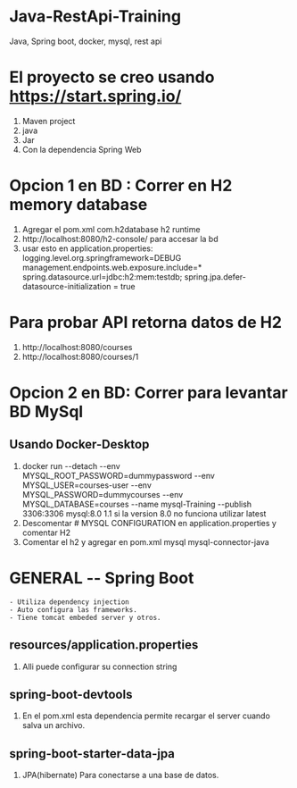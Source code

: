 # Java-RestApi-Training
Java, Spring boot, docker, mysql, rest api

# El proyecto se creo usando https://start.spring.io/ 
1. Maven project
2. java
3. Jar
4. Con la dependencia Spring Web


# Opcion 1 en BD : Correr en H2 memory database
1. Agregar el pom.xml
   <dependency>
   <groupId>com.h2database</groupId>
   <artifactId>h2</artifactId>
   <scope>runtime</scope>
   </dependency>
2. http://localhost:8080/h2-console/ para accesar la bd
3. usar esto en application.properties: 
   logging.level.org.springframework=DEBUG
   management.endpoints.web.exposure.include=*
   spring.datasource.url=jdbc:h2:mem:testdb;
   spring.jpa.defer-datasource-initialization = true
# Para probar API retorna datos de H2
1. http://localhost:8080/courses
2. http://localhost:8080/courses/1





# Opcion 2 en BD: Correr para levantar BD MySql

## Usando Docker-Desktop
1. docker run --detach --env MYSQL_ROOT_PASSWORD=dummypassword --env MYSQL_USER=courses-user --env MYSQL_PASSWORD=dummycourses	--env MYSQL_DATABASE=courses --name mysql-Training --publish 3306:3306 mysql:8.0
1.1 si la version 8.0 no funciona utilizar latest
2. Descomentar # MYSQL CONFIGURATION en application.properties y comentar H2
3. Comentar el h2 y agregar en pom.xml
   <dependency>
   <groupId>mysql</groupId>
   <artifactId>mysql-connector-java</artifactId>
   </dependency>




# GENERAL -- Spring Boot
    - Utiliza dependency injection
    - Auto configura las frameworks.
    - Tiene tomcat embeded server y otros.
## resources/application.properties
1. Alli puede configurar su connection string

## spring-boot-devtools
1. En el pom.xml esta dependencia permite recargar el server cuando salva un archivo.

## spring-boot-starter-data-jpa
1. JPA(hibernate) Para conectarse a una base de datos.

